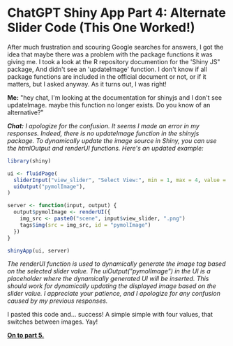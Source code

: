 # ChatGPT Shiny App Part 4: Alternate Slider Code (This One Worked!)

After much frustration and scouring Google searches for answers, I got the idea that maybe there was a problem
with the package functions it was giving me. I took a look at the R repository documention for the 'Shiny JS" package,
And didn't see an 'updateImage' function. I don't know if all package functions are included in the official document 
or not, or if it matters, but I asked anyway. As it turns out, I was right!

**Me:**
"hey chat, I'm looking at the documentation for shinyjs and I don't see updateImage. 
maybe this function no longer exists. Do you know of an alternative?"

***Chat:*** 
*I apologize for the confusion. It seems I made an error in my responses. Indeed, there is no updateImage function in the shinyjs package.
To dynamically update the image source in Shiny, you can use the htmlOutput and renderUI functions. Here's an updated example:*

```r
library(shiny)

ui <- fluidPage(
  sliderInput("view_slider", "Select View:", min = 1, max = 4, value = 1),
  uiOutput("pymolImage"),
)

server <- function(input, output) {
  output$pymolImage <- renderUI({
    img_src <- paste0("scene", input$view_slider, ".png")
    tags$img(src = img_src, id = "pymolImage")
  })
}

shinyApp(ui, server)
```

*The renderUI function is used to dynamically generate the image tag based on the selected slider value.
The uiOutput("pymolImage") in the UI is a placeholder where the dynamically generated UI will be inserted.
This should work for dynamically updating the displayed image based on the slider value. I appreciate your patience, 
and I apologize for any confusion caused by my previous responses.*

I pasted this code and... success! A simple simple with four values, that switches between images. Yay!

**[On to part 5.](pymolshiny5)**
